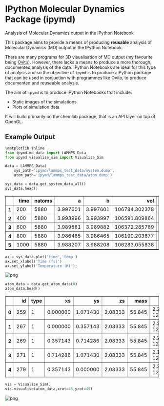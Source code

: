 # IPython Molecular Dynamics Package (ipymd)
Analysis of Molecular Dynamics output in the IPython Notebook

This package aims to provide a means of producing **reusable** analysis of Molecular Dynamics (MD) output in the IPython Notebook. 

There are many programs for 3D visualisation of MD output (my favourite being [Ovito](http://www.ovito.org/index.php)). However, there lacks a means to produce a more thorough, documented analysis of the data. IPython Notebooks are ideal for this type of analysis and so the objective of `ipymd` is to produce a Python package that can be used in conjuction with programmes like Ovito, to produce documented and reuseable analysis.  

The aim of `ipymd` is to produce IPython Notebooks that include:

- Static images of the simulations
- Plots of simulation data

It will build primarily on the chemlab package, that is an API layer on top of OpenGL.   

## Example Output

```python
%matplotlib inline
from ipymd.md_data import LAMMPS_Data
from ipymd.visualise_sim import Visualise_Sim
```


```python
data = LAMMPS_Data(
    sys_path='ipymd/lammps_test_data/system.dump',
    atom_path='ipymd/lammps_test_data/atom.dump')
```


```python
sys_data = data.get_system_data_all()
sys_data.head()
```




<div>
<table border="1" class="dataframe">
  <thead>
    <tr style="text-align: right;">
      <th></th>
      <th>time</th>
      <th>natoms</th>
      <th>a</th>
      <th>b</th>
      <th>vol</th>
      <th>press</th>
      <th>temp</th>
      <th>peng</th>
      <th>keng</th>
      <th>teng</th>
      <th>enth</th>
    </tr>
  </thead>
  <tbody>
    <tr>
      <th>1</th>
      <td>200</td>
      <td>5880</td>
      <td>3.997601</td>
      <td>3.997601</td>
      <td>106784.302378</td>
      <td>2568.163297</td>
      <td>6.616167</td>
      <td>-576911.132565</td>
      <td>115.942920</td>
      <td>-576795.189644</td>
      <td>-572795.687453</td>
    </tr>
    <tr>
      <th>2</th>
      <td>400</td>
      <td>5880</td>
      <td>3.993996</td>
      <td>3.993997</td>
      <td>106591.809864</td>
      <td>1560.503603</td>
      <td>8.739034</td>
      <td>-576962.187377</td>
      <td>153.144425</td>
      <td>-576809.042952</td>
      <td>-574383.189834</td>
    </tr>
    <tr>
      <th>3</th>
      <td>600</td>
      <td>5880</td>
      <td>3.989881</td>
      <td>3.989882</td>
      <td>106372.285789</td>
      <td>364.540620</td>
      <td>8.262727</td>
      <td>-576965.242403</td>
      <td>144.797535</td>
      <td>-576820.444868</td>
      <td>-576254.921821</td>
    </tr>
    <tr>
      <th>4</th>
      <td>800</td>
      <td>5880</td>
      <td>3.986465</td>
      <td>3.986465</td>
      <td>106190.203677</td>
      <td>-586.959616</td>
      <td>7.597382</td>
      <td>-576960.911674</td>
      <td>133.137903</td>
      <td>-576827.773772</td>
      <td>-577736.783571</td>
    </tr>
    <tr>
      <th>5</th>
      <td>1000</td>
      <td>5880</td>
      <td>3.988207</td>
      <td>3.988208</td>
      <td>106283.055838</td>
      <td>128.391396</td>
      <td>4.990469</td>
      <td>-576921.379605</td>
      <td>87.453896</td>
      <td>-576833.925708</td>
      <td>-576634.915276</td>
    </tr>
  </tbody>
</table>
</div>




```python
ax = sys_data.plot('time','temp')
ax.set_xlabel('Time (fs)')
ax.set_ylabel('Temperature (K)');
```


![png](output_3_0.png)



```python
atom_data = data.get_atom_data(0)
atom_data.head()
```




<div>
<table border="1" class="dataframe">
  <thead>
    <tr style="text-align: right;">
      <th></th>
      <th>id</th>
      <th>type</th>
      <th>xs</th>
      <th>ys</th>
      <th>zs</th>
      <th>mass</th>
      <th>q</th>
    </tr>
  </thead>
  <tbody>
    <tr>
      <th>0</th>
      <td>259</td>
      <td>1</td>
      <td>0.000000</td>
      <td>1.071430</td>
      <td>2.08333</td>
      <td>55.845</td>
      <td>2.231530e-12</td>
    </tr>
    <tr>
      <th>1</th>
      <td>267</td>
      <td>1</td>
      <td>0.000000</td>
      <td>0.357143</td>
      <td>2.08333</td>
      <td>55.845</td>
      <td>2.295430e-12</td>
    </tr>
    <tr>
      <th>2</th>
      <td>269</td>
      <td>1</td>
      <td>0.357143</td>
      <td>0.714286</td>
      <td>2.08333</td>
      <td>55.845</td>
      <td>2.219790e-12</td>
    </tr>
    <tr>
      <th>3</th>
      <td>271</td>
      <td>1</td>
      <td>0.714286</td>
      <td>1.071430</td>
      <td>2.08333</td>
      <td>55.845</td>
      <td>2.151480e-12</td>
    </tr>
    <tr>
      <th>4</th>
      <td>279</td>
      <td>1</td>
      <td>0.357143</td>
      <td>0.000000</td>
      <td>2.08333</td>
      <td>55.845</td>
      <td>2.308750e-12</td>
    </tr>
  </tbody>
</table>
</div>




```python
vis = Visualise_Sim()
vis.visualise(atom_data,xrot=45,yrot=45)
```




![png](output_5_0.png)



